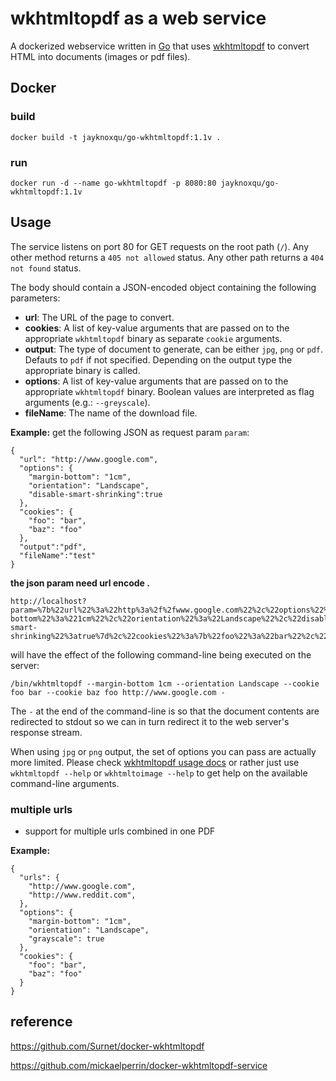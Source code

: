 # wkhtmltopdf as a web service

A dockerized webservice written in [Go](https://golang.org/) that uses [wkhtmltopdf](http://wkhtmltopdf.org/) to convert HTML into documents (images or pdf files).

## Docker

### build

```
docker build -t jayknoxqu/go-wkhtmltopdf:1.1v .
```

### run

```
docker run -d --name go-wkhtmltopdf -p 8080:80 jayknoxqu/go-wkhtmltopdf:1.1v
```



## Usage

The service listens on port 80 for GET requests on the root path (`/`). Any other method returns a `405 not allowed` status. Any other path returns a `404 not found` status.

The body should contain a JSON-encoded object containing the following parameters:

- **url**: The URL of the page to convert.
- **cookies**: A list of key-value arguments that are passed on to the appropriate `wkhtmltopdf` binary as separate `cookie` arguments.
- **output**: The type of document to generate, can be either `jpg`, `png` or `pdf`. Defauts to `pdf` if not specified. Depending on the output type the appropriate binary is called.
- **options**: A list of key-value arguments that are passed on to the appropriate `wkhtmltopdf` binary. Boolean values are interpreted as flag arguments (e.g.: `--greyscale`).
- **fileName**: The name of the download file.

**Example:** get the following JSON as request param `param`:

```
{
  "url": "http://www.google.com",
  "options": {
    "margin-bottom": "1cm",
    "orientation": "Landscape",
    "disable-smart-shrinking":true
  },
  "cookies": {
    "foo": "bar",
    "baz": "foo"
  },
  "output":"pdf",
  "fileName":"test"
}
```
**the json param need url encode .**
```
http://localhost?param=%7b%22url%22%3a%22http%3a%2f%2fwww.google.com%22%2c%22options%22%3a%7b%22margin-bottom%22%3a%221cm%22%2c%22orientation%22%3a%22Landscape%22%2c%22disable-smart-shrinking%22%3atrue%7d%2c%22cookies%22%3a%7b%22foo%22%3a%22bar%22%2c%22baz%22%3a%22foo%22%7d%2c%22output%22%3a%22pdf%22%2c%22fileName%22%3a%22test%22%7d
```


will have the effect of the following command-line being executed on the server:

```
/bin/wkhtmltopdf --margin-bottom 1cm --orientation Landscape --cookie foo bar --cookie baz foo http://www.google.com -
```

The `-` at the end of the command-line is so that the document contents are redirected to stdout so we can in turn redirect it to the web server's response stream.

When using `jpg` or `png` output, the set of options you can pass are actually more limited. Please check [wkhtmltopdf usage docs](http://wkhtmltopdf.org/docs.html) or rather just use `wkhtmltopdf --help` or `wkhtmltoimage --help` to get help on the available command-line arguments.



### multiple urls

- support for multiple urls combined in one PDF

**Example:** 

```
{
  "urls": {
    "http://www.google.com",
    "http://www.reddit.com",
  },
  "options": {
    "margin-bottom": "1cm",
    "orientation": "Landscape",
    "grayscale": true
  },
  "cookies": {
    "foo": "bar",
    "baz": "foo"
  }
}
```



## reference

https://github.com/Surnet/docker-wkhtmltopdf

https://github.com/mickaelperrin/docker-wkhtmltopdf-service
